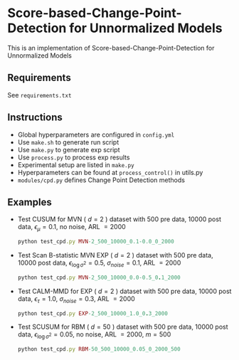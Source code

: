 # Score-based-Change-Point-Detection for Unnormalized Models
This is an implementation of Score-based-Change-Point-Detection for Unnormalized Models

## Requirements
See `requirements.txt`

## Instructions
 - Global hyperparameters are configured in `config.yml`
 - Use `make.sh` to generate run script
 - Use `make.py` to generate exp script
 - Use `process.py` to process exp results
 - Experimental setup are listed in `make.py` 
 - Hyperparameters can be found at `process_control()` in utils.py 
 - `modules/cpd.py` defines Change Point Detection methods
 
## Examples
 - Test CUSUM for MVN ( $d=2$ ) dataset with 500 pre data, 10000 post data, $\epsilon_{\mu} = 0.1$, no noise, ARL $=2000$
    ```ruby
    python test_cpd.py MVN-2_500_10000_0.1-0.0_0_2000
    ```
 - Test Scan B-statistic MVN EXP ( $d=2$ ) dataset with 500 pre data, 10000 post data, $\epsilon_{\log \sigma^2} = 0.5$, $\sigma_{noise} = 0.1$, ARL $=2000$
    ```ruby
    python test_cpd.py MVN-2_500_10000_0.0-0.5_0.1_2000
    ```
 - Test CALM-MMD for EXP ( $d=2$ ) dataset with 500 pre data, 10000 post data, $\epsilon_{\tau} = 1.0$, $\sigma_{noise} = 0.3$, ARL $=2000$
    ```ruby
    python test_cpd.py EXP-2_500_10000_1.0_0.3_2000
    ```
 - Test SCUSUM for RBM ( $d=50$ ) dataset with 500 pre data, 10000 post data, $\epsilon_{\log \sigma^2} = 0.05$, no noise, ARL $=2000$, $m=500$
    ```ruby
    python test_cpd.py RBM-50_500_10000_0.05_0_2000_500
    ```
